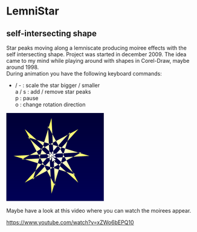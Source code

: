 # LemniStar
## self-intersecting shape 
Star peaks moving along a lemniscate producing moiree effects with the self intersecting shape.
Project was started in december 2009. The idea came to my mind while playing around with shapes 
in Corel-Draw, maybe around 1998.  
During animation you have the following keyboard commands:  
+ / - : scale the star bigger / smaller  
a / s : add / remove star peaks  
p     : pause  
o     : change rotation direction  
  
![LemniStar Image](LemniStar.png "LemniStar Image")  

Maybe have a look at this video where you can watch the moirees appear.  

https://www.youtube.com/watch?v=xZWo6bEPQ10
